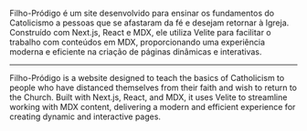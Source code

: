 Filho-Pródigo é um site desenvolvido para ensinar os fundamentos do Catolicismo a pessoas que se afastaram da fé e desejam retornar à Igreja. Construído com Next.js, React e MDX, ele utiliza Velite para facilitar o trabalho com conteúdos em MDX, proporcionando uma experiência moderna e eficiente na criação de páginas dinâmicas e interativas.

--- 

Filho-Pródigo is a website designed to teach the basics of Catholicism to people who have distanced themselves from their faith and wish to return to the Church. Built with Next.js, React, and MDX, it uses Velite to streamline working with MDX content, delivering a modern and efficient experience for creating dynamic and interactive pages.
